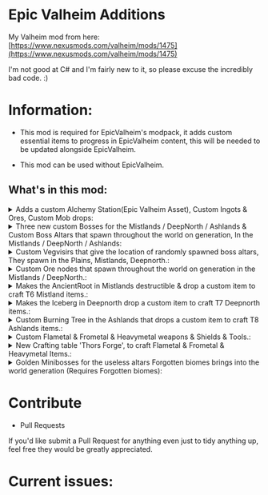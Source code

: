 # Epic Valheim Additions
 My Valheim mod from here: [https://www.nexusmods.com/valheim/mods/1475](https://www.nexusmods.com/valheim/mods/1475)
 
 I'm not good at C# and I'm fairly new to it, so please excuse the incredibly bad code. :)
 
# Information:
* This mod is required for EpicValheim's modpack, it adds custom essential items to progress in EpicValheim content, this will be needed to be updated alongside  EpicValheim. 

* This mod can be used without EpicValheim.

## What's in this mod:


<details><summary>Adds a custom Alchemy Station(Epic Valheim Asset), Custom Ingots & Ores, Custom Mob drops:</summary>
<p>

![](https://i.imgur.com/KEcOmXt.jpg)
![](https://i.imgur.com/ko5tJYm.png)


</p></summary></details>

<details><summary>Three new custom Bosses for the Mistlands / DeepNorth / Ashlands  & Custom Boss Altars that spawn throughout the world on generation, In the Mistlands / DeepNorth / Ashlands:</summary>
<p>

![](https://i.imgur.com/NYGaSOG.jpg)


</p></summary></details>

<details><summary>Custom Vegvisirs that give the location of randomly spawned boss altars, They spawn in the Plains, Mistlands, Deepnorth.:</summary>
<p>

![](https://i.imgur.com/6ueVQgl.jpg)


</p></summary></details>

<details><summary>Custom Ore nodes that spawn throughout the world on generation in the Mistlands / DeepNorth.:</summary>
<p>

![](https://i.imgur.com/qvtd3HY.jpg)


</p></summary></details>

<details><summary>Makes the AncientRoot in Mistlands destructible & drop a custom item to craft T6 Mistland items.:</summary>
<p>

![](https://i.imgur.com/v981Tt5.jpg)


</p></summary></details>

<details><summary>Makes the Iceberg in Deepnorth drop a custom item to craft T7 Deepnorth items.:</summary>
<p>

![](https://i.imgur.com/ydI9b9u.jpg)


</p></summary></details>

<details><summary>Custom Burning Tree in the Ashlands that drops a custom item to craft T8 Ashlands items.:</summary>
<p>

![](https://i.imgur.com/woxob0Z.jpg)


</p></summary></details>

<details><summary>Custom Flametal & Frometal & Heavymetal weapons & Shields & Tools.:</summary>
<p>

![](https://i.imgur.com/DJ5gZh6.png)


</p></summary></details>

<details><summary>New Crafting table 'Thors Forge', to craft Flametal & Frometal & Heavymetal Items.:</summary>
<p>

![](https://i.imgur.com/EnxSrae.jpg)


</p></summary></details>

<details><summary>Golden Minibosses for the useless altars Forgotten biomes brings into the world generation (Requires Forgotten biomes):</summary>
<p>

![](https://i.imgur.com/fZsjBva.png)


</p></summary></details>
 
# Contribute

* Pull Requests

 If you'd like submit a Pull Request for anything even just to tidy anything up, feel free they would be greatly appreciated.


# Current issues:
